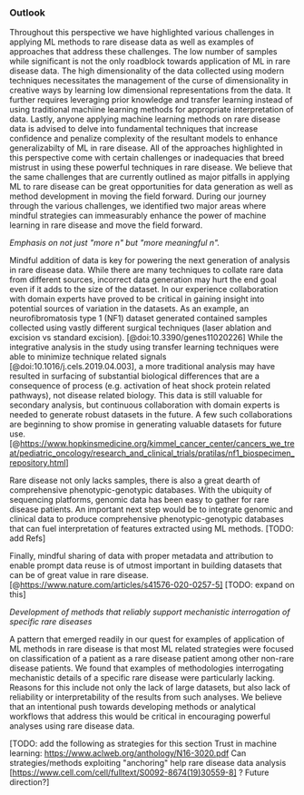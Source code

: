 ### Outlook

Throughout this perspective we have highlighted various challenges in applying ML methods to rare disease data as well as examples of approaches that address these challenges.
The low number of samples while significant is not the only roadblock towards application of ML in rare disease data.
The high dimensionality of the data collected using modern techniques necessitates the management of the curse of dimensionality in creative ways by learning low dimensional representations from the data.
It further requires leveraging prior knowledge and transfer learning instead of using traditional machiine learning methods for appropriate interpretation of data. 
Lastly, anyone applying machine learning methods on rare disease data is advised to delve into fundamental techniques that increase confidence and penalize complexity of the resultant models to enhance generalizabilty of ML in rare disease.
All of the approaches highlighted in this perspective come with certain challenges or inadequacies that breed mistrust in using these powerful techniques in rare disease.
We believe that the same challenges that are currently outlined as major pitfalls in applying ML to rare disease can be great opportunities for data generation as well as method development in moving the field forward.
During our journey through the various challenges, we identified two major areas where mindful strategies can immeasurably enhance the power of machine learning in rare disease and move the field forward.

_Emphasis on not just "more n" but "more meaningful n"._

Mindful addition of data is key for powering the next generation of analysis in rare disease data.
While there are many techniques to collate rare data from different sources, incorrect data generation may hurt the end goal even if it adds to the size of the dataset.
In our experience collaboration with domain experts have proved to be critical in gaining insight into potential sources of variation in the datasets.
As an example, an neurofibromatosis type 1 (NF1) dataset generated contained samples collected using vastly different surgical techniques (laser ablation and excision vs standard excision). [@doi:10.3390/genes11020226] 
While the integrative analysis in the study using transfer learning techniques were able to minimize technique related signals [@doi:10.1016/j.cels.2019.04.003], a more traditional analysis may have resulted in surfacing of substantial biological differences that are a consequence of process (e.g. activation of heat shock protein related pathways), not disease related biology. 
This data is still valuable for secondary analysis, but continuous collaboration with domain experts is needed to generate robust datasets in the future.
A few such collaborations are beginning to show promise in generating valuable datasets for future use.[@https://www.hopkinsmedicine.org/kimmel_cancer_center/cancers_we_treat/pediatric_oncology/research_and_clinical_trials/pratilas/nf1_biospecimen_repository.html]

Rare disease not only lacks samples, there is also a great dearth of comprehensive phenotypic-genotypic databases. 
With the ubiquity of sequencing platforms, genomic data has been easy to gather for rare disease patients.
An important next step would be to integrate genomic and clinical data to produce comprehensive phenotypic-genotypic databases that can fuel interpretation of features extracted using ML methods.
[TODO: add Refs]

Finally, mindful sharing of data with proper metadata and attribution to enable prompt data reuse is of utmost important in building datasets that can be of great value in rare disease. [@https://www.nature.com/articles/s41576-020-0257-5]
[TODO: expand on this]


_Development of methods that reliably support mechanistic interrogation of specific rare diseases_

A pattern that emerged readily in our quest for examples of application of ML methods in rare disease is that most ML related strategies were focused on classification of a patient as a rare disease patient among other non-rare disease patients.
We found that examples of methodologies interrogating mechanistic details of a specific rare disease were particularly lacking.
Reasons for this include not only the lack of large datasets, but also lack of reliability or interpretability of the results from such analyses.
We believe that an intentional push towards developing methods or analytical workflows that address this would be critical in encouraging powerful analyses using rare disease data.

[TODO: add the following as strategies for this section
Trust in machine learning: https://www.aclweb.org/anthology/N16-3020.pdf
Can strategies/methods exploiting "anchoring" help rare disease data analysis [https://www.cell.com/cell/fulltext/S0092-8674(19)30559-8] ? Future direction?]
